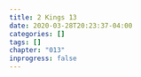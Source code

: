```yaml
---
title: 2 Kings 13
date: 2020-03-28T20:23:37-04:00
categories: []
tags: []
chapter: "013"
inprogress: false
---
```



